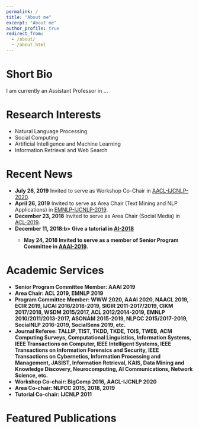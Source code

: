 ```yaml
---
permalink: /
title: "About me"
excerpt: "About me"
author_profile: true
redirect_from: 
  - /about/
  - /about.html
---
```


# Short Bio
I am currently an Assistant Professor in ...


# Research Interests
* Natural Language Processing
* Social Computing
* Artificial Intelligence and Machine Learning 
* Information Retrieval and Web Search


# Recent News
* <b>July 26, 2019</b> Invited to serve as Workshop Co-Chair in [AACL-IJCNLP-2020](http://aacl2020.org/).
* <b>April 26, 2019</b> Invited to serve as Area Chair (Text Mining and NLP Applications) in [EMNLP-IJCNLP-2019](https://www.emnlp-ijcnlp2019.org/).
* <b>December 23, 2018</b> Invited to serve as Area Chair (Social Media) in [ACL-2019](http://www.acl2019.org/EN/index.xhtml).
* <b>December 11, 2018:b> Give a tutorial in [AI-2018](https://ecs.victoria.ac.nz/Events/AI2018/)
  * <b>May 24, 2018</b> Invited to serve as a member of Senior Program Committee in [AAAI-2019](https://aaai.org/Conferences/AAAI-19/).

# Academic Services
* <b>Senior Program Committee Member</b>: AAAI 2019
* <b>Area Chair</b>: ACL 2019, EMNLP 2019
* <b>Program Committee Member</b>: WWW 2020, AAAI 2020, NAACL 2019, ECIR 2019, IJCAI 2016/2018-2019, SIGIR 2011-2017/2019, CIKM 2017/2018, WSDM 2015/2017, ACL 2012/2014-2019, EMNLP 2010/2011/2013-2017, ASONAM 2015-2019, NLPCC 2015/2017-2019, SocialNLP 2016-2019, SocialSens 2019, etc.
* <b>Journal Referee</b>: TALLIP, TIST, TKDD, TKDE, TOIS, TWEB, ACM Computing Surveys, Computational Linguistics, Information Systems, IEEE Transactions on Computer, IEEE Intelligent Systems, IEEE Transactions on Information Forensics and Security, IEEE Transactions on Cybernetics, Information Processing and Management, JASIST, Information Retrieval, KAIS, Data Mining and Knowledge Discovery, Neurocomputing, AI Communications, Network Science, etc.
* <b>Workshop Co-chair</b>: BigComp 2016, AACL-IJCNLP 2020
* <b>Area Co-chair</b>: NLPCC 2015, 2018, 2019
* <b>Tutorial Co-chair</b>: IJCNLP 2011

# Featured Publications

